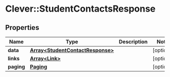 # Clever::StudentContactsResponse

## Properties
Name | Type | Description | Notes
------------ | ------------- | ------------- | -------------
**data** | [**Array&lt;StudentContactResponse&gt;**](StudentContactResponse.md) |  | [optional] 
**links** | [**Array&lt;Link&gt;**](Link.md) |  | [optional] 
**paging** | [**Paging**](Paging.md) |  | [optional] 


